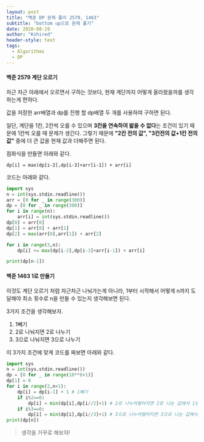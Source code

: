 ```yaml
---
layout: post
title: "백준 DP 문제 풀이 2579, 1463"
subtitle: "bottom up으로 문제 풀기"
date: 2020-08-19
author: "Kshired"
header-style: text
tags:
  - Algorithms
  - DP
---
```


#### 백준 2579 계단 오르기

차근 차근 아래에서 오르면서 구하는 것보다, 현재 계단까지 어떻게 올라왔을까를 생각하는게 편하다.

값을 저장한 arr배열과 dp를 진행 할 dp배열 두 개를 사용하여 구하면 된다.

일단, 계단을 1칸, 2칸씩 오를 수 있으며 **3칸을 연속하여 밟을 수 없다**는 조건이 있기 때문에 1칸씩 오를 때 문제가 생긴다. 그렇기 때문에 **"2칸 전의 값", "3칸전의 값+1칸 전의 값"** 중에 더 큰 값을 현재 값과 더해주면 된다.

점화식을 만들면 아래와 같다.

`dp[i] = max(dp[i-2],dp[i-3]+arr[i-1]) + arr[i]`

코드는 아래와 같다.

```python
import sys
n = int(sys.stdin.readline())
arr = [0 for _ in range(300)]
dp = [0 for _ in range(300)]
for i in range(n):
    arr[i] = int(sys.stdin.readline())
dp[0] = arr[0]
dp[1] = arr[0] + arr[1]
dp[2] = max(arr[0],arr[1]) + arr[2]

for i in range(3,n):
    dp[i] += max(dp[i-2],dp[i-3]+arr[i-1]) + arr[i]

print(dp[n-1])
```

#### 백준 1463 1로 만들기

이것도 계단 오르기 처럼 차근차근 나눠가는게 아니라, 1부터 시작해서 어떻게 n까지 도달해야 최소 횟수로 n을 만들 수 있는지 생각해보면 된다.

3가지 조건을 생각해보자.

1. 1빼기
2. 2로 나눠지면 2로 나누기
3. 3으로 나눠지면 3으로 나누기

이 3가지 조건에 맞게 코드를 짜보면 아래와 같다.

```python
import sys
n = int(sys.stdin.readline())
dp = [0 for _ in range(10**6+1)]
dp[1] = 0
for i in range(2,n+1):
    dp[i] = dp[i-1] + 1	# 1빼기
    if i%2==0:
        dp[i] = min(dp[i],dp[i//2]+1) # 2로 나누어떨어지면 2로 나눈 값에서 1번더 연산하면 현재 값
    if i%3==0:
        dp[i] = min(dp[i],dp[i//3]+1) # 3으로 나누어떨어지면 3으로 나눈 값에서 1번더 연산하면 현재 값
print(dp[n])
```

> 생각을 거꾸로 해보자!
